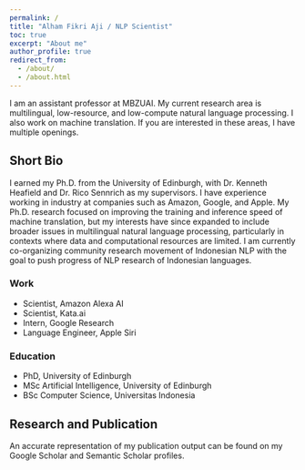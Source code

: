 ```yaml
---
permalink: /
title: "Alham Fikri Aji / NLP Scientist"
toc: true
excerpt: "About me"
author_profile: true
redirect_from: 
  - /about/
  - /about.html
---
```


I am an assistant professor at MBZUAI. My current research area is multilingual, low-resource, and low-compute natural language processing. I also work on machine translation. If you are interested in these areas, I have multiple openings.

## Short Bio
I earned my Ph.D. from the University of Edinburgh, with Dr. Kenneth Heafield and Dr. Rico Sennrich as my supervisors. I have experience working in industry at companies such as Amazon, Google, and Apple. My Ph.D. research focused on improving the training and inference speed of machine translation, but my interests have since expanded to include broader issues in multilingual natural language processing, particularly in contexts where data and computational resources are limited. I am currently co-organizing community research movement of Indonesian NLP with the goal to push progress of NLP research of Indonesian languages.

### Work
 - Scientist, Amazon Alexa AI
 - Scientist, Kata.ai
 - Intern, Google Research
 - Language Engineer, Apple Siri

### Education
 - PhD, University of Edinburgh
 - MSc Artificial Intelligence, University of Edinburgh
 - BSc Computer Science, Universitas Indonesia


## Research and Publication

An accurate representation of my publication output can be found on my Google Scholar and Semantic Scholar profiles.




